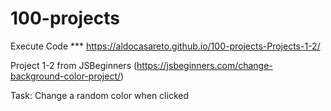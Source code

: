# 100-projects

Execute Code *** https://aldocasareto.github.io/100-projects-Projects-1-2/

Project 1-2 from JSBeginners (https://jsbeginners.com/change-background-color-project/)

Task: Change a random color when clicked
